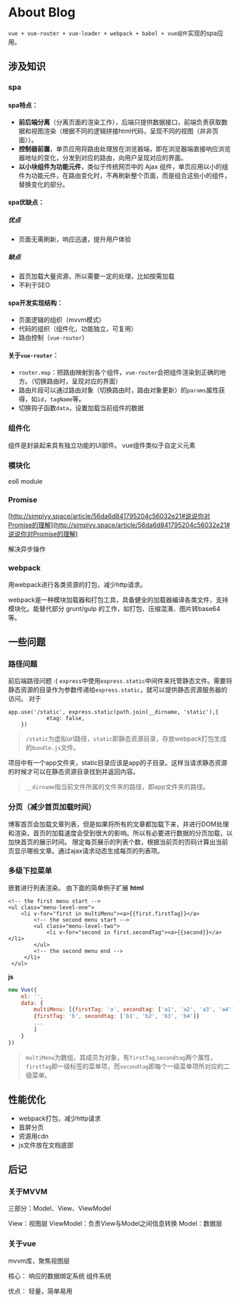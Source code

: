 # About Blog

`vue + vue-router + vue-loader + webpack + babel + vue组件`实现的spa应用。

## 涉及知识
### spa
#### spa特点：
- **前后端分离**（分离页面的渲染工作），后端只提供数据接口，前端负责获取数据和视图渲染（根据不同的逻辑拼接html代码，呈现不同的视图（并非页面））。
- **控制器前置**，单页应用将路由处理放在浏览器端，即在浏览器端直接响应浏览器地址的变化，分发到对应的路由，向用户呈现对应的界面。
- **以小块组件为功能元件**，类似于传统网页中的 Ajax 组件，单页应用以小的组件为功能元件，在路由变化时，不再刷新整个页面，而是组合这些小的组件，替换变化的部分。

#### spa优缺点：
##### 优点
- 页面无需刷新，响应迅速，提升用户体验
##### 缺点
- 首页加载大量资源，所以需要一定的处理，比如按需加载
- 不利于SEO

#### spa开发实现结构：
- 页面逻辑的组织（mvvm模式）
- 代码的组织（组件化，功能独立，可复用）
- 路由控制（`vue-router`）

#### 关于`vue-router`：
- `router.map`：把路由映射到各个组件，`vue-router`会把组件渲染到正确的地方。（切换路由时，呈现对应的界面）
- 路由片段可以通过路由对象（切换路由时，路由对象更新）的`params`属性获得，如`id`，`tagName`等。
- 切换钩子函数`data`，设置加载当前组件的数据


### 组件化
组件是封装起来具有独立功能的UI部件。
vue组件类似于自定义元素

### 模块化
es6 module

### Promise
[http://simplyy.space/article/56da6d841795204c56032e21#说说你对Promise的理解](http://simplyy.space/article/56da6d841795204c56032e21#说说你对Promise的理解)

解决异步操作


### webpack
用webpack进行各类资源的打包，减少http请求。

webpack是一种模块加载器和打包工具，具备健全的加载器编译各类文件，支持模块化。能替代部分 grunt/gulp 的工作，如打包、压缩混淆、图片转base64等。

## 一些问题
### 路径问题
前后端路径问题 :(
`express`中使用`express.static`中间件来托管静态文件。需要将静态资源的目录作为参数传递给`express.static`，就可以提供静态资源服务器的访问。
对于
```
app.use('/static', express.static(path.join(__dirname, 'static'),{
            etag: false,
    })
```
>`/static`为虚拟url路径，`static`即静态资源目录，存放webpack打包生成的`bundle.js`文件。

项目中有一个app文件夹，static目录应该是app的子目录。这样当请求静态资源的时候才可以在静态资源目录找到并返回内容。
> `__dirname`指当前文件所属的文件夹的路径，即app文件夹的路径。

###  分页（减少首页加载时间）
博客首页会加载文章列表，但是如果将所有的文章都加载下来，并进行DOM处理和渲染，首页的加载速度会受到很大的影响。所以有必要进行数据的分页加载，以加快首页的展示时间。
限定每页展示的列表个数，根据当前页的页码计算出当前页显示哪些文章。通过ajax请求动态生成每页的列表项。

### 多级下拉菜单
嵌套进行列表渲染。
由下面的简单例子扩展
**html**
```
<!-- the first menu start -->
<ul class="menu-level-one">
	<li v-for="first in multiMenu"><a>{{first.firstTag}}</a>
		<!-- the second menu start -->
        <ul class="menu-level-two">
	        <li v-for="second in first.secondTag"><a>{{second}}</a></li>
        </ul>
        <!-- the second menu end -->
     </li>
 </ul>
```
**js**
```javascript
new Vue({
	el: '',
	data: {
		multiMenu: [{firstTag: 'a', secondtag: ['a1', 'a2', 'a3', 'a4']},
		{firstTag: 'b', secondtag: ['b1', 'b2', 'b3', 'b4']}
		...
		]
	}
})
```
> `multiMenu`为数组，其成员为对象，有`firstTag`,`secondtag`两个属性，`firstTag`即一级标签的菜单项，而`secondtag`即每个一级菜单项所对应的二级菜单。

## 性能优化
- webpack打包，减少http请求
- 首屏分页
- 资源用cdn
- js文件放在文档底部

## 后记
### 关于MVVM
三部分：Model、View、ViewModel

View：视图层
ViewModel：负责View与Model之间信息转换
Model：数据层

### 关于vue
mvvm库，聚焦视图层

核心：
响应的数据绑定系统
组件系统

优点：
轻量，简单易用
